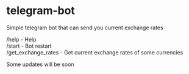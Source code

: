 # telegram-bot

Simple telegram bot that can send you current exchange rates  


/help - Help  
/start - Bot restart  
/get_exchange_rates - Get current exchange rates of some currencies  

Some updates will be soon  
